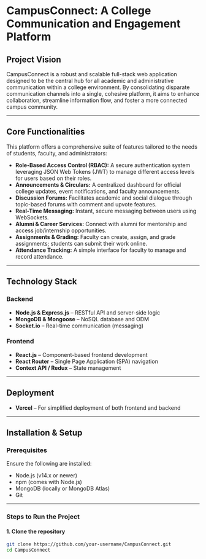 # CampusConnect: A College Communication and Engagement Platform

## Project Vision

CampusConnect is a robust and scalable full-stack web application designed to be the central hub for all academic and administrative communication within a college environment. By consolidating disparate communication channels into a single, cohesive platform, it aims to enhance collaboration, streamline information flow, and foster a more connected campus community.

---

## Core Functionalities

This platform offers a comprehensive suite of features tailored to the needs of students, faculty, and administrators:

- **Role-Based Access Control (RBAC):** A secure authentication system leveraging JSON Web Tokens (JWT) to manage different access levels for users based on their roles.
- **Announcements & Circulars:** A centralized dashboard for official college updates, event notifications, and faculty announcements.
- **Discussion Forums:** Facilitates academic and social dialogue through topic-based forums with comment and upvote features.
- **Real-Time Messaging:** Instant, secure messaging between users using WebSockets.
- **Alumni & Career Services:** Connect with alumni for mentorship and access job/internship opportunities.
- **Assignments & Grading:** Faculty can create, assign, and grade assignments; students can submit their work online.
- **Attendance Tracking:** A simple interface for faculty to manage and record attendance.

---

## Technology Stack

### Backend
- **Node.js & Express.js** – RESTful API and server-side logic
- **MongoDB & Mongoose** – NoSQL database and ODM
- **Socket.io** – Real-time communication (messaging)

### Frontend
- **React.js** – Component-based frontend development
- **React Router** – Single Page Application (SPA) navigation
- **Context API / Redux** – State management

---

## Deployment

- **Vercel** – For simplified deployment of both frontend and backend

---

## Installation & Setup

### Prerequisites

Ensure the following are installed:

- Node.js (v14.x or newer)
- npm (comes with Node.js)
- MongoDB (locally or MongoDB Atlas)
- Git

---

### Steps to Run the Project

#### 1. Clone the repository

```bash
git clone https://github.com/your-username/CampusConnect.git
cd CampusConnect
